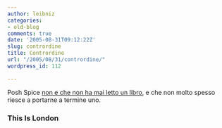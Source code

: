 ```yaml
---
author: leibniz
categories:
- old-blog
comments: true
date: '2005-08-31T09:12:22Z'
slug: contrordine
title: Contrordine
url: "/2005/08/31/contrordine/"
wordpress_id: 112

---
```

Posh Spice [non e che non ha mai letto un libro](https://www.thisislondon.com/showbiz/articles/20212535?source=PA), e che non molto spesso riesce a portarne a termine uno.   



### This Is London
